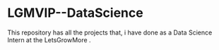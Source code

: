 # LGMVIP--DataScience
This repository has all the projects that, i have done as a Data Science Intern at the LetsGrowMore . 
